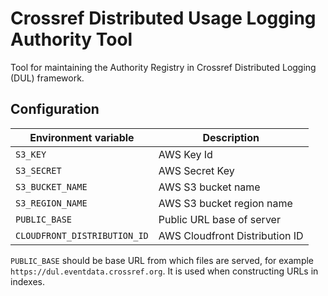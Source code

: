 # Crossref Distributed Usage Logging Authority Tool

Tool for maintaining the Authority Registry in Crossref Distributed Logging (DUL) framework.

## Configuration

| Environment variable         | Description                         |
|------------------------------|-------------------------------------|
| `S3_KEY`                     | AWS Key Id                          |
| `S3_SECRET`                  | AWS Secret Key                      |
| `S3_BUCKET_NAME`             | AWS S3 bucket name                  |
| `S3_REGION_NAME`             | AWS S3 bucket region name           |
| `PUBLIC_BASE`                | Public URL base of server           |
| `CLOUDFRONT_DISTRIBUTION_ID` | AWS Cloudfront Distribution ID      |

`PUBLIC_BASE` should be base URL from which files are served, for example `https://dul.eventdata.crossref.org`. It is used when constructing URLs in indexes.
